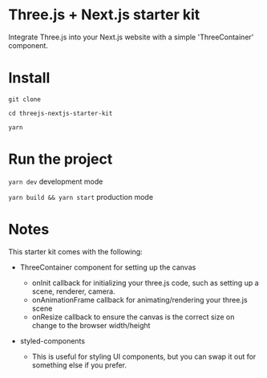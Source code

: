 # Three.js + Next.js starter kit

Integrate Three.js into your Next.js website with a simple 'ThreeContainer' component.

# Install

`git clone`

`cd threejs-nextjs-starter-kit`

`yarn`

# Run the project

`yarn dev` development mode

`yarn build && yarn start` production mode

# Notes

This starter kit comes with the following:

- ThreeContainer component for setting up the canvas
  - onInit callback for initializing your three.js code, such as setting up a scene, renderer, camera.
  - onAnimationFrame callback for animating/rendering your three.js scene
  - onResize callback to ensure the canvas is the correct size on change to the browser width/height

- styled-components
  - This is useful for styling UI components, but you can swap it out for something else if you prefer.
